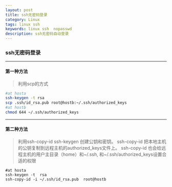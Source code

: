 ```yaml
---
layout: post
title: ssh无密码登录
category: Linux
tags: linux ssh   
keywords: linux ssh  nopasswd
description: ssh无密码自动登录
---
```


### ssh无密码登录

----------
####  第一种方法
> 利用scp的方式 

```bash
#at hosta
ssh-keygen -t rsa
scp .ssh/id_rsa.pub root@hostb:~/.ssh/authorized_keys
#at hostb
chmod 644 ~/.ssh/authorized_keys

```

----------

#### 第二种方法

> 利用ssh-copy-id
> ssh-keygen 创建公钥和密钥。 
> ssh-copy-id 把本地主机的公钥复制到远程主机的authorized_keys文件上。
> ssh-copy-id 也会给远程主机的用户主目录（home）和~/.ssh, 和~/.ssh/authorized_keys设置合适的权限


```
#at hosta
ssh-keygen -t  rsa
ssh-copy-id -i ~/.ssh/id_rsa.pub  root@hostb

```
